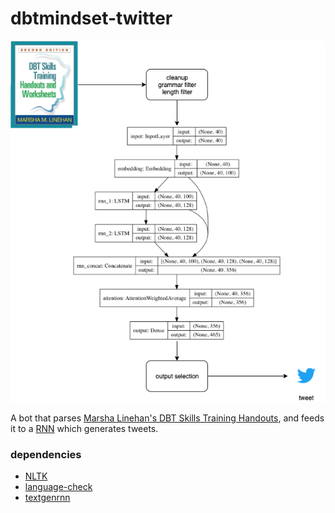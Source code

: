 # dbtmindset-twitter

![](dbtmindset-twitter.png)

A bot that parses [Marsha Linehan's DBT Skills Training Handouts](https://projecticee.files.wordpress.com/2018/12/lin-c-dbt-handouts.pdf), and feeds it to a [RNN](https://en.wikipedia.org/wiki/Recurrent_neural_network) which generates tweets.


### dependencies
* [NLTK](https://www.nltk.org/)
* [language-check](https://pypi.org/project/language-check/)
* [textgenrnn](https://github.com/minimaxir/textgenrnn)
